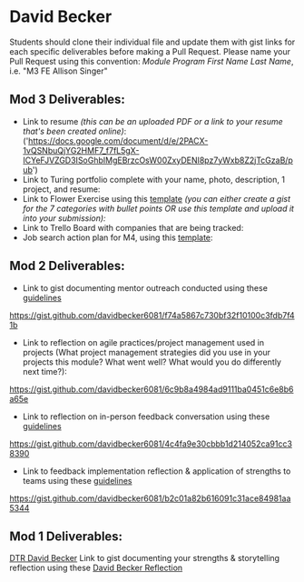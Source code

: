 # David Becker

Students should clone their individual file and update them with gist links for each specific deliverables before making a Pull Request. Please name your Pull Request using this convention: *Module Program First Name Last Name*, i.e. "M3 FE Allison Singer"

## Mod 3 Deliverables:

* Link to resume *(this can be an uploaded PDF or a link to your resume that's been created online)*: ('https://docs.google.com/document/d/e/2PACX-1vQSNbuQjYG2HMF7_f7fL5gX-ICYeFJVZGD3ISoGhbIMgEBrzcOsW00ZxyDENI8pz7yWxb8Z2jTcGzaB/pub')
* Link to Turing portfolio complete with your name, photo, description, 1 project, and resume:
* Link to Flower Exercise using this [template](https://github.com/turingschool/career-development-curriculum/blob/master/files/Career%20Unit%20-%20The%20Flower%20Diagram.pdf) *(you can either create a gist for the 7 categories with bullet points OR use this template and upload it into your submission):*
* Link to Trello Board with companies that are being tracked: 
* Job search action plan for M4, using this [template](https://github.com/turingschool/career-development-curriculum/blob/master/module_three/mod_4_action_plan_template.md):

## Mod 2 Deliverables:
* Link to gist documenting mentor outreach conducted using these [guidelines](https://github.com/turingschool/career-development-curriculum/blob/master/module_two/cold_outreach_i_guidelines.md)

https://gist.github.com/davidbecker6081/f74a5867c730bf32f10100c3fdb7f41b

* Link to reflection on agile practices/project management used in projects (What project management strategies did you use in your projects this module? What went well? What would you do differently next time?):

https://gist.github.com/davidbecker6081/6c9b8a4984ad9111ba0451c6e8b6a65e


* Link to reflection on in-person feedback conversation using these [guidelines](https://github.com/turingschool/career-development-curriculum/blob/master/module_two/feedback_conversation_reflection_guidelines.md)

https://gist.github.com/davidbecker6081/4c4fa9e30cbbb1d214052ca91cc38390

* Link to feedback implementation reflection & application of strengths to teams using these [guidelines](https://github.com/turingschool/career-development-curriculum/blob/master/module_two/feedback_implementation_strengths_reflection.md)

https://gist.github.com/davidbecker6081/b2c01a82b616091c31ace84981aa5344


## Mod 1 Deliverables:
[DTR David Becker](https://gist.github.com/davidbecker6081/50effe3ea79783cdd209bc870e9a4554)
Link to gist documenting your strengths & storytelling reflection using these [David Becker Reflection](https://gist.github.com/davidbecker6081/2be60e8f39ffad51c50df901bea7eae4)
